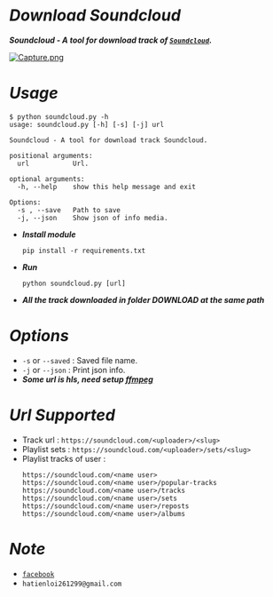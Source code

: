 # ***Download Soundcloud***

***Soundcloud - A tool for download track of [`Soundcloud`](https://soundcloud.com/).***

[![Capture.png](https://i.postimg.cc/qqd8ZWGP/Capture.png)](https://postimg.cc/1nJn8C2B)

# ***Usage***

```
$ python soundcloud.py -h
usage: soundcloud.py [-h] [-s] [-j] url

Soundcloud - A tool for download track Soundcloud.

positional arguments:
  url           Url.

optional arguments:
  -h, --help    show this help message and exit

Options:
  -s , --save   Path to save
  -j, --json    Show json of info media.
  ```

- ***Install module***
  ```
  pip install -r requirements.txt
  ```
- ***Run*** 
  ```
  python soundcloud.py [url]
  ```

- ***All the track downloaded in folder DOWNLOAD at the same path***

# ***Options***
- `-s` or `--saved` : Saved file name.
- `-j` or `--json`  : Print json info.
- ***Some url is hls, need setup [ffmpeg](https://www.ffmpeg.org/)***

  
# ***Url Supported***
- Track url : ```https://soundcloud.com/<uploader>/<slug>```
- Playlist sets : ```https://soundcloud.com/<uploader>/sets/<slug>```
- Playlist tracks of user : 
    ```
    https://soundcloud.com/<name user>
    https://soundcloud.com/<name user>/popular-tracks
    https://soundcloud.com/<name user>/tracks
    https://soundcloud.com/<name user>/sets
    https://soundcloud.com/<name user>/reposts
    https://soundcloud.com/<name user>/albums
    ``` 

# ***Note***
  - [`facebook`](https://www.facebook.com/hatien.l0i2612/)
  - `hatienloi261299@gmail.com`